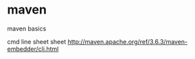 # maven
maven basics

cmd line sheet sheet
http://maven.apache.org/ref/3.6.3/maven-embedder/cli.html
